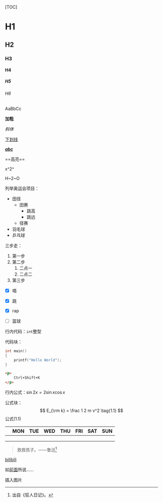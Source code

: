 [TOC]



# H1

## H2

### H3

#### H4

##### H5

###### H6

AaBbCc



**加粗**

*斜体*

<u>下划线</u>

***<u>abc</u>***

==高亮==

x^2^

H~2~O



列举奥运会项目：

- 田径
  - 田赛
    - 跳高
    - 跳远
  - 径赛
- 羽毛球
- 乒乓球



三步走：

1. 第一步
2. 第二步
   1. 二点一
   2. 二点二
3. 第三步



- [x] 唱
- [x] 跳
- [x] rap
- [ ] 篮球



行内代码：`int`整型

代码块：

```c
int main()
{
    printf("Hello World");
}
```



```html
<p>
    Ctrl+Shift+K
</p>
```



行内公式：$\sin2x=2\sin x \cos x$

公式块：
$$
E_{\rm k} = \frac 1 2 m v^2
\tag{1.1}
$$
公式$(1.1)$

|      | MON  | TUE  | WED  | THU  | FRI  | SAT  | SUN  |
| ---- | :--: | :--: | :--: | :--: | :--: | :--: | :--: |
|      |      |      |      |      |      |      |      |
|      |      |      |      |      |      |      |      |
|      |      |      |      |      |      |      |      |

>
>
>救救孩子。——鲁迅[^注]



[bilibili](https://www.bilibili.com/)

如[前面](#H1)所说……

插入图片





























[^注]:出自《狂人日记》。
